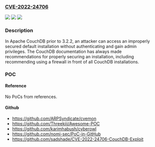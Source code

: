 ### [CVE-2022-24706](https://cve.mitre.org/cgi-bin/cvename.cgi?name=CVE-2022-24706)
![](https://img.shields.io/static/v1?label=Product&message=Apache%20CouchDB&color=blue)
![](https://img.shields.io/static/v1?label=Version&message=Apache%20CouchDB%3C%3D%203.2.1%20&color=brighgreen)
![](https://img.shields.io/static/v1?label=Vulnerability&message=CWE-1188%20Insecure%20Default%20Initialization%20of%20Resource&color=brighgreen)

### Description

In Apache CouchDB prior to 3.2.2, an attacker can access an improperly secured default installation without authenticating and gain admin privileges. The CouchDB documentation has always made recommendations for properly securing an installation, including recommending using a firewall in front of all CouchDB installations.

### POC

#### Reference
No PoCs from references.

#### Github
- https://github.com/ARPSyndicate/cvemon
- https://github.com/Threekiii/Awesome-POC
- https://github.com/karimhabush/cyberowl
- https://github.com/nomi-sec/PoC-in-GitHub
- https://github.com/sadshade/CVE-2022-24706-CouchDB-Exploit

